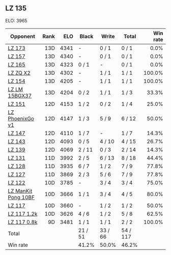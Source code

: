 ## LZ 135 ##

ELO: 3965

Opponent | Rank | ELO | Black | Write | Total | Win rate
---------|-----:|----:|-------|-------|-------|-------:
[LZ 173](LZ%20173.md) | 13D | 4341 | - | 0 / 1 | 0 / 1 | 0.0%
[LZ 157](LZ%20157.md) | 13D | 4340 | - | 0 / 1 | 0 / 1 | 0.0%
[LZ 165](LZ%20165.md) | 13D | 4323 | 0 / 1 | - | 0 / 1 | 0.0%
[LZ ZQ X2](LZ%20ZQ%20X2.md) | 13D | 4302 | - | 1 / 1 | 1 / 1 | 100.0%
[LZ 154](LZ%20154.md) | 13D | 4205 | - | 1 / 1 | 1 / 1 | 100.0%
[LZ LM 15BGX37](LZ%20LM%2015BGX37.md) | 13D | 4204 | 0 / 2 | 1 / 1 | 1 / 3 | 33.3%
[LZ 151](LZ%20151.md) | 12D | 4153 | 1 / 2 | 0 / 2 | 1 / 4 | 25.0%
[LZ PhoenixGo v1](LZ%20PhoenixGo%20v1.md) | 12D | 4147 | 1 / 3 | 5 / 9 | 6 / 12 | 50.0%
[LZ 147](LZ%20147.md) | 12D | 4110 | 1 / 7 | - | 1 / 7 | 14.3%
[LZ 143](LZ%20143.md) | 12D | 4093 | 0 / 5 | 4 / 10 | 4 / 15 | 26.7%
[LZ 139](LZ%20139.md) | 12D | 4069 | 2 / 11 | 0 / 3 | 2 / 14 | 14.3%
[LZ 131](LZ%20131.md) | 11D | 3992 | 2 / 5 | 6 / 13 | 8 / 18 | 44.4%
[LZ 128](LZ%20128.md) | 11D | 3935 | 6 / 7 | 1 / 2 | 7 / 9 | 77.8%
[LZ 127](LZ%20127.md) | 11D | 3869 | 2 / 3 | 5 / 6 | 7 / 9 | 77.8%
[LZ 122](LZ%20122.md) | 10D | 3785 | - | 3 / 4 | 3 / 4 | 75.0%
[LZ ManKit Pong 10BF](LZ%20ManKit%20Pong%2010BF.md) | 10D | 3666 | 1 / 1 | 3 / 4 | 4 / 5 | 80.0%
[LZ 117](LZ%20117.md) | 10D | 3660 | - | 1 / 2 | 1 / 2 | 50.0%
[LZ 117 1.2k](LZ%20117%201.2k.md) | 10D | 3626 | 4 / 6 | 1 / 2 | 5 / 8 | 62.5%
[LZ 117 0.8k](LZ%20117%200.8k.md) | 9D | 3481 | 1 / 1 | 1 / 1 | 2 / 2 | 100.0%
Total | | | 21 / 51 | 33 / 66 | 54 / 117 | 
Win rate| | | 41.2% | 50.0% | 46.2% | 
